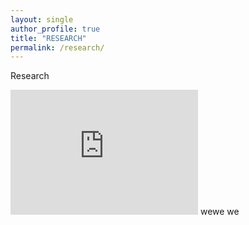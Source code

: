 ```yaml
---
layout: single
author_profile: true
title: "RESEARCH"
permalink: /research/
---
```

Research
 <iframe src="https://www.youtube.com/embed/USFbCB9flEY" style="height:200px;width:300px;" allowfullscreen frameborder="0"></iframe>
 wewe
 we
